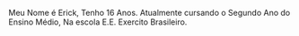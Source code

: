 Meu Nome é Erick, Tenho 16 Anos.
Atualmente cursando o Segundo Ano do Ensino Médio, Na escola E.E. Exercito Brasileiro.
